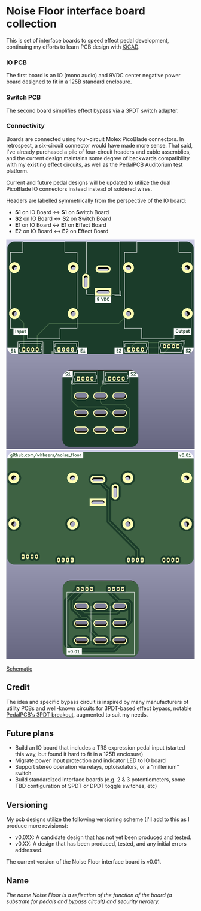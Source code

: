 # Noise Floor interface board collection

This is set of interface boards to speed effect pedal development, continuing my efforts to learn PCB design with [KiCAD](https://www.kicad.org/).

### IO PCB
The first board is an IO (mono audio) and 9VDC center negative power board designed to fit in a 125B standard enclosure.

### Switch PCB
The second board simplifies effect bypass via a 3PDT switch adapter.

### Connectivity
Boards are connected using four-circuit Molex PicoBlade connectors. In retrospect, a six-circuit connector would have made more sense. That said, I've already purchased a pile of four-circuit headers and cable assemblies, and the current design maintains some degree of backwards compatibility with my existing effect circuits, as well as the PedalPCB Auditorium test platform.

Current and future pedal designs will be updated to utilize the dual PicoBlade IO connectors instead instead of soldered wires.

Headers are labelled symmetrically from the perspective of the IO board:
 - **S**1 on IO Board <-> **S**1 on **S**witch Board
 - **S**2 on IO Board <-> **S**2 on **S**witch Board
 - **E**1 on IO Board <-> **E**1 on **E**ffect Board
 - **E**2 on IO Board <-> **E**2 on **E**ffect Board

![Front render](renders/front.png)
![Back render](renders/back.png)

[Schematic](hardware/NoiseFloor_schematic_v0.01.pdf)

## Credit

The idea and specific bypass circuit is inspired by many manufacturers of utility PCBs and well-known circuits for 3PDT-based effect bypass, notable [PedalPCB's 3PDT breakout](https://www.pedalpcb.com/product/3pdt/), augmented to suit my needs.

## Future plans

 - Build an IO board that includes a TRS expression pedal input (started this way, but found it hard to fit in a 125B enclosure)
 - Migrate power input protection and indicator LED to IO board
 - Support stereo operation via relays, optoisolators, or a "millenium" switch
 - Build standardized interface boards (e.g. 2 & 3 potentiometers, some TBD configuration of SPDT or DPDT toggle switches, etc)

## Versioning

My pcb designs utilize the following versioning scheme (I'll add to this as I produce more revisions):
 - v0.0XX: A candidate design that has not yet been produced and tested.
 - v0.XX: A design that has been produced, tested, and any initial errors addressed.

The current version of the  Noise Floor interface board is v0.01.

## Name
*The name Noise Floor is a reflection of the function of the board (a substrate for pedals and bypass circuit) and security nerdery.*
